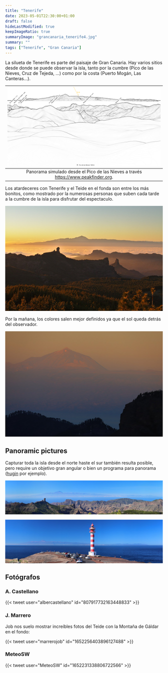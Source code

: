 ```yaml
---
title: "Tenerife"
date: 2023-05-01T22:30:00+01:00
draft: false
hideLastModified: true
keepImageRatio: true
summaryImage: "grancanaria_tenerife4.jpg"
summary: ""
tags: ["Tenerife", "Gran Canaria"]
---
```



La silueta de Tenerife es parte del paisaje de Gran Canaria. Hay varios sitios desde donde se puede observar la isla, tanto por la cumbre (Pico de las Nieves, Cruz de Tejeda, ...) como por la costa (Puerto Mogán, Las Canteras...). 

| ![Panorama desde el Pico de las Nieves](grancanaria_tenerife_pano.png) |
| :--: |
| Panorama simulado desde el Pico de las Nieves a través https://www.peakfinder.org. |

Los atardeceres con Tenerife y el Teide en el fonda son entre los más bonitos, como mostrado por la numerosas personas que suben cada tarde a la cumbre de la isla para disfrutar del espectaculo.

![Tenerife from Gran Canaria at sunset](grancanaria_tenerife5.jpg)

Por la mañana, los colores salen mejor definidos ya que el sol queda detrás del observador.

![Tenerife from Gran Canaria at sunrise](grancanaria_tenerife2.jpg)

## Panoramic pictures

Capturar toda la isla desde el norte haste el sur también resulta posible, pero require un objetivo gran angular o bien un programa para panorama ([hugin](https://hugin.sourceforge.io/) por ejemplo).

![Tenerife from Faro de Sardina](grancanaria_tenerife_pano2.jpg)

![Tenerife from Pico de las Nieves](grancanaria_tenerife_pano.jpg)

## Fotógrafos

### A. Castellano

{{< tweet user="albercastellano" id="807917732163448833" >}}

### J. Marrero

Job nos suelo mostrar increíbles fotos del Teide con la Montaña de Gáldar en el fondo:

{{< tweet user="marrerojob" id="1652256403896127488" >}}

### MeteoSW

{{< tweet user="MeteoSW" id="1652231338806722566" >}}


